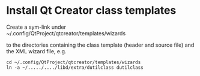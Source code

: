 # Install Qt Creator class templates

Create a sym-link under  
    ~/.config/QtProject/qtcreator/templates/wizards

to the directories containing the class template (header and source file) and the XML wizard file, e.g.

    cd ~/.config/QtProject/qtcreator/templates/wizards
    ln -a ~/...../..../libd/extra/dutilclass dutilclass